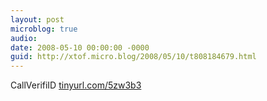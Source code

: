 ```yaml
---
layout: post
microblog: true
audio: 
date: 2008-05-10 00:00:00 -0000
guid: http://xtof.micro.blog/2008/05/10/t808184679.html
---
```

CallVerifiID [tinyurl.com/5zw3b3](http://tinyurl.com/5zw3b3)

